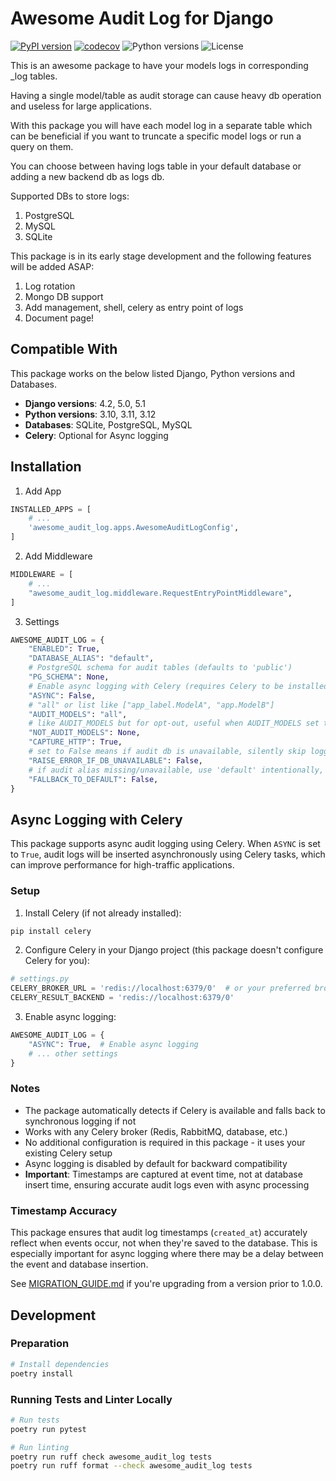 # Awesome Audit Log for Django

[![PyPI version](https://img.shields.io/pypi/v/awesome-audit-log-django)](https://pypi.org/project/awesome-audit-log-django/)
[![codecov](https://codecov.io/github/AmooAti/awesome-audit-log-django/graph/badge.svg?token=D5SCFRSM7H)](https://codecov.io/github/AmooAti/awesome-audit-log-django)
![Python versions](https://img.shields.io/pypi/pyversions/awesome-audit-log-django)
![License](https://img.shields.io/pypi/l/awesome-audit-log-django)

This is an awesome package to have your models logs in corresponding \_log tables.

Having a single model/table as audit storage can cause heavy db operation and useless for large applications.

With this package you will have each model log in a separate table which can be beneficial if you want to truncate a specific model logs or run a query on them.

You can choose between having logs table in your default database or adding a new backend db as logs db.

Supported DBs to store logs:

1. PostgreSQL
2. MySQL
3. SQLite

This package is in its early stage development and the following features will be added ASAP:

1. Log rotation
2. Mongo DB support
3. Add management, shell, celery as entry point of logs
4. Document page!

## Compatible With

This package works on the below listed Django, Python versions and Databases.

- **Django versions**: 4.2, 5.0, 5.1
- **Python versions**: 3.10, 3.11, 3.12
- **Databases**: SQLite, PostgreSQL, MySQL
- **Celery**: Optional for Async logging

## Installation

1. Add App

```python
INSTALLED_APPS = [
    # ...
    'awesome_audit_log.apps.AwesomeAuditLogConfig',
]
```

2. Add Middleware

```python
MIDDLEWARE = [
    # ...
    "awesome_audit_log.middleware.RequestEntryPointMiddleware",
]
```

3. Settings

```python
AWESOME_AUDIT_LOG = {
    "ENABLED": True,
    "DATABASE_ALIAS": "default",
    # PostgreSQL schema for audit tables (defaults to 'public')
    "PG_SCHEMA": None,
    # Enable async logging with Celery (requires Celery to be installed and configured)
    "ASYNC": False,
    # "all" or list like ["app_label.ModelA", "app.ModelB"]
    "AUDIT_MODELS": "all",
    # like AUDIT_MODELS but for opt-out, useful when AUDIT_MODELS set to all
    "NOT_AUDIT_MODELS": None,
    "CAPTURE_HTTP": True,
    # set to False means if audit db is unavailable, silently skip logging (with a warning) instead of raising
    "RAISE_ERROR_IF_DB_UNAVAILABLE": False,
    # if audit alias missing/unavailable, use 'default' intentionally, this requires RAISE_ERROR_IF_DB_UNAVAILABLE is set to False
    "FALLBACK_TO_DEFAULT": False,
}
```

## Async Logging with Celery

This package supports async audit logging using Celery. When `ASYNC` is set to `True`, audit logs will be inserted asynchronously using Celery tasks, which can improve performance for high-traffic applications.

### Setup

1. Install Celery (if not already installed):

```bash
pip install celery
```

2. Configure Celery in your Django project (this package doesn't configure Celery for you):

```python
# settings.py
CELERY_BROKER_URL = 'redis://localhost:6379/0'  # or your preferred broker
CELERY_RESULT_BACKEND = 'redis://localhost:6379/0'
```

3. Enable async logging:

```python
AWESOME_AUDIT_LOG = {
    "ASYNC": True,  # Enable async logging
    # ... other settings
}
```

### Notes

- The package automatically detects if Celery is available and falls back to synchronous logging if not
- Works with any Celery broker (Redis, RabbitMQ, database, etc.)
- No additional configuration is required in this package - it uses your existing Celery setup
- Async logging is disabled by default for backward compatibility
- **Important**: Timestamps are captured at event time, not at database insert time, ensuring accurate audit logs even with async processing

### Timestamp Accuracy

This package ensures that audit log timestamps (`created_at`) accurately reflect when events occur, not when they're saved to the database. This is especially important for async logging where there may be a delay between the event and database insertion.

See [MIGRATION_GUIDE.md](MIGRATION_GUIDE.md) if you're upgrading from a version prior to 1.0.0.

## Development

### Preparation

```bash
# Install dependencies
poetry install
```

### Running Tests and Linter Locally

```bash
# Run tests
poetry run pytest

# Run linting
poetry run ruff check awesome_audit_log tests
poetry run ruff format --check awesome_audit_log tests
```
